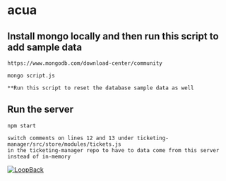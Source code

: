 # acua

## Install mongo locally and then run this script to add sample data
```
https://www.mongodb.com/download-center/community

mongo script.js

**Run this script to reset the database sample data as well
```

## Run the server
```
npm start

switch comments on lines 12 and 13 under ticketing-manager/src/store/modules/tickets.js
in the ticketing-manager repo to have to data come from this server instead of in-memory
```

[![LoopBack](https://github.com/strongloop/loopback-next/raw/master/docs/site/imgs/branding/Powered-by-LoopBack-Badge-(blue)-@2x.png)](http://loopback.io/)
